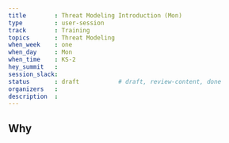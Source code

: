 ```yaml
---
title        : Threat Modeling Introduction (Mon)
type         : user-session
track        : Training
topics       : Threat Modeling
when_week    : one
when_day     : Mon
when_time    : KS-2
hey_summit   :
session_slack:
status       : draft           # draft, review-content, done
organizers   :
description  : 
---
```


## Why

<!--Add intro-->

